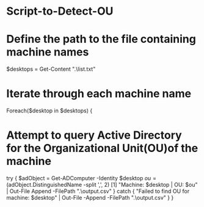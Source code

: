 # Script-to-Detect-OU
# Define the path to the file containing machine names
$desktops = Get-Content ".\list.txt"
# Iterate through each machine name
Foreach($desktop in $desktops) {
# Attempt to query Active Directory for the Organizational Unit(OU)of the machine
try {
$adObject = Get-ADComputer -Identity $desktop
$ou = ($adObject.DistinguishedName -split ',', 2) [1]
"Machine: $desktop | OU: $ou" | Out-File Append -FilePath ".\output.csv"
} catch {
"Failed to find OU for machine: $desktop" | Out-File -Append -FilePath ".\output.csv"
}
}
